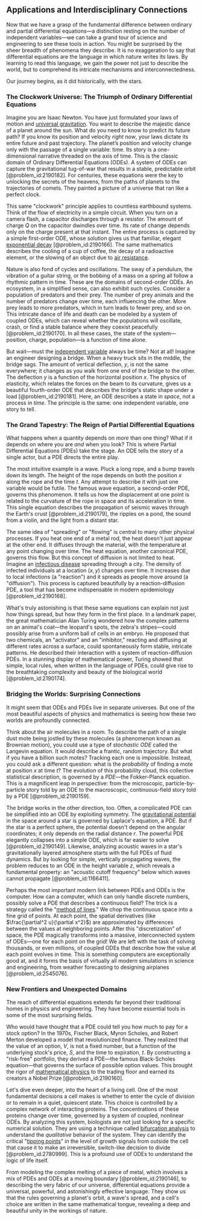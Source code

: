 ## Applications and Interdisciplinary Connections

Now that we have a grasp of the fundamental difference between ordinary and partial differential equations—a distinction resting on the number of independent variables—we can take a grand tour of science and engineering to see these tools in action. You might be surprised by the sheer breadth of phenomena they describe. It is no exaggeration to say that differential equations are the language in which nature writes its laws. By learning to read this language, we gain the power not just to describe the world, but to comprehend its intricate mechanisms and interconnectedness.

Our journey begins, as it did historically, with the stars.

### The Clockwork Universe: The Triumph of Ordinary Differential Equations

Imagine you are Isaac Newton. You have just formulated your laws of motion and [universal gravitation](@article_id:157040). You want to describe the majestic dance of a planet around the sun. What do you need to know to predict its future path? If you know its position and velocity *right now*, your laws dictate its entire future and past trajectory. The planet’s position and velocity change only with the passage of a single variable: time. Its story is a one-dimensional narrative threaded on the axis of time. This is the classic domain of Ordinary Differential Equations (ODEs). A system of ODEs can capture the gravitational tug-of-war that results in a stable, predictable orbit [@problem_id:2190182]. For centuries, these equations were the key to unlocking the secrets of the heavens, from the paths of planets to the trajectories of comets. They painted a picture of a universe that ran like a perfect clock.

This same "clockwork" principle applies to countless earthbound systems. Think of the flow of electricity in a simple circuit. When you turn on a camera flash, a capacitor discharges through a resistor. The amount of charge $Q$ on the capacitor dwindles over time. Its rate of change depends only on the charge present at that instant. The entire process is captured by a simple first-order ODE, whose solution gives us that familiar, elegant [exponential decay](@article_id:136268) [@problem_id:2190166]. The same mathematics describes the cooling of a cup of coffee, the decay of a radioactive element, or the slowing of an object due to [air resistance](@article_id:168470).

Nature is also fond of cycles and oscillations. The sway of a pendulum, the vibration of a guitar string, or the bobbing of a mass on a spring all follow a rhythmic pattern in time. These are the domains of second-order ODEs. An ecosystem, in a simplified sense, can also exhibit such cycles. Consider a population of predators and their prey. The number of prey animals and the number of predators change over time, each influencing the other. More prey leads to more predators, which in turn leads to fewer prey, and so on. This intricate dance of life and death can be modeled by a system of coupled ODEs, which can reveal whether the populations will oscillate, crash, or find a stable balance where they coexist peacefully [@problem_id:2190170]. In all these cases, the state of the system—position, charge, population—is a function of time alone.

But wait—must the [independent variable](@article_id:146312) always be time? Not at all! Imagine an engineer designing a bridge. When a heavy truck sits in the middle, the bridge sags. The amount of vertical deflection, $y$, is not the same everywhere; it changes as you walk from one end of the bridge to the other. The deflection $y$ is a function of the horizontal position $x$. The physics of elasticity, which relates the forces on the beam to its curvature, gives us a beautiful fourth-order ODE that describes the bridge's static shape under a load [@problem_id:2190181]. Here, an ODE describes a state in *space*, not a process in *time*. The principle is the same: one independent variable, one story to tell.

### The Grand Tapestry: The Reign of Partial Differential Equations

What happens when a quantity depends on *more* than one thing? What if it depends on where you are *and* when you look? This is where Partial Differential Equations (PDEs) take the stage. An ODE tells the story of a single actor, but a PDE directs the entire play.

The most intuitive example is a wave. Pluck a long rope, and a bump travels down its length. The height of the rope depends on both the position $x$ along the rope and the time $t$. Any attempt to describe it with just one variable would be futile. The famous wave equation, a second-order PDE, governs this phenomenon. It tells us how the displacement at one point is related to the curvature of the rope in space and its acceleration in time. This single equation describes the propagation of seismic waves through the Earth's crust [@problem_id:2190179], the ripples on a pond, the sound from a violin, and the light from a distant star.

The same idea of "spreading" or "flowing" is central to many other physical processes. If you heat one end of a metal rod, the heat doesn't just appear at the other end. It diffuses through the material, with the temperature at any point changing over time. The heat equation, another canonical PDE, governs this flow. But this concept of diffusion is not limited to heat. Imagine an [infectious disease](@article_id:181830) spreading through a city. The density of infected individuals at a location $(x,y)$ changes over time. It increases due to local infections (a "reaction") and it spreads as people move around (a "diffusion"). This process is captured beautifully by a reaction-diffusion PDE, a tool that has become indispensable in modern epidemiology [@problem_id:2190168].

What's truly astonishing is that these same equations can explain not just how things spread, but how they form in the first place. In a landmark paper, the great mathematician Alan Turing wondered how the complex patterns on an animal's coat—the leopard's spots, the zebra's stripes—could possibly arise from a uniform ball of cells in an embryo. He proposed that two chemicals, an "activator" and an "inhibitor," reacting and diffusing at different rates across a surface, could spontaneously form stable, intricate patterns. He described their interaction with a system of reaction-diffusion PDEs. In a stunning display of mathematical power, Turing showed that simple, local rules, when written in the language of PDEs, could give rise to the breathtaking complexity and beauty of the biological world [@problem_id:2190174].

### Bridging the Worlds: Surprising Connections

It might seem that ODEs and PDEs live in separate universes. But one of the most beautiful aspects of physics and mathematics is seeing how these two worlds are profoundly connected.

Think about the air molecules in a room. To describe the path of a single dust mote being jostled by these molecules (a phenomenon known as Brownian motion), you could use a type of *stochastic ODE* called the Langevin equation. It would describe a frantic, random trajectory. But what if you have a billion such motes? Tracking each one is impossible. Instead, you could ask a different question: what is the *probability* of finding a mote at position $x$ at time $t$? The evolution of this probability cloud, this collective statistical description, is governed by a *PDE*—the Fokker-Planck equation. This is a magnificent leap in perspective: from the microscopic, particle-by-particle story told by an ODE to the macroscopic, continuous-field story told by a PDE [@problem_id:2190159].

The bridge works in the other direction, too. Often, a complicated PDE can be simplified into an ODE by exploiting symmetry. The [gravitational potential](@article_id:159884) in the space around a star is governed by Laplace's equation, a PDE. But if the star is a perfect sphere, the potential doesn't depend on the angular coordinates; it only depends on the radial distance $r$. The powerful PDE elegantly collapses into a simple ODE, which is far easier to solve [@problem_id:2190149]. Likewise, analyzing acoustic waves in a star's gravitationally layered atmosphere starts with the full PDEs of fluid dynamics. But by looking for simple, vertically propagating waves, the problem reduces to an ODE in the height variable $z$, which reveals a fundamental property: an "acoustic cutoff frequency" below which waves cannot propagate [@problem_id:1166411].

Perhaps the most important modern link between PDEs and ODEs is the computer. How can a computer, which can only handle discrete numbers, possibly solve a PDE that describes a continuous field? The trick is a strategy called the "[method of lines](@article_id:142388)." We chop the continuous space into a fine grid of points. At each point, the spatial derivatives (like $\frac{\partial^2 u}{\partial x^2}$) are approximated by differences between the values at neighboring points. After this "discretization" of space, the PDE magically transforms into a massive, interconnected system of ODEs—one for each point on the grid! We are left with the task of solving thousands, or even millions, of coupled ODEs that describe how the value at each point evolves in time. This is something computers are exceptionally good at, and it forms the basis of virtually all modern simulations in science and engineering, from weather forecasting to designing airplanes [@problem_id:2545076].

### New Frontiers and Unexpected Domains

The reach of differential equations extends far beyond their traditional homes in physics and engineering. They have become essential tools in some of the most surprising fields.

Who would have thought that a PDE could tell you how much to pay for a stock option? In the 1970s, Fischer Black, Myron Scholes, and Robert Merton developed a model that revolutionized finance. They realized that the value of an option, $V$, is not a fixed number, but a function of the underlying stock's price, $S$, and the time to expiration, $t$. By constructing a "risk-free" portfolio, they derived a PDE—the famous Black-Scholes equation—that governs the surface of possible option values. This brought the rigor of [mathematical physics](@article_id:264909) to the trading floor and earned its creators a Nobel Prize [@problem_id:2190160].

Let's dive even deeper, into the heart of a living cell. One of the most fundamental decisions a cell makes is whether to enter the cycle of division or to remain in a quiet, quiescent state. This choice is controlled by a complex network of interacting proteins. The concentrations of these proteins change over time, governed by a system of coupled, nonlinear ODEs. By analyzing this system, biologists are not just looking for a specific numerical solution. They are using a technique called [bifurcation analysis](@article_id:199167) to understand the *qualitative* behavior of the system. They can identify the critical "[tipping points](@article_id:269279)" in the level of growth signals from outside the cell that cause it to make an irreversible, switch-like decision to divide [@problem_id:2780999]. This is a profound use of ODEs to understand the logic of life itself.

From modeling the complex melting of a piece of metal, which involves a mix of PDEs and ODEs at a moving boundary [@problem_id:2190146], to describing the very fabric of our universe, differential equations provide a universal, powerful, and astonishingly effective language. They show us that the rules governing a planet's orbit, a wave's spread, and a cell's choice are written in the same mathematical tongue, revealing a deep and beautiful unity in the workings of nature.